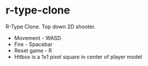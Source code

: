 # r-type-clone
R-Type Clone. Top down 2D shooter.
* Movement - WASD
* Fire - Spacebar
* Reset game - R
* Hitbox is a 1x1 pixel square in center of player model
